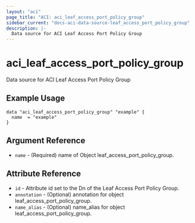 ```yaml
---
layout: "aci"
page_title: "ACI: aci_leaf_access_port_policy_group"
sidebar_current: "docs-aci-data-source-leaf_access_port_policy_group"
description: |-
  Data source for ACI Leaf Access Port Policy Group
---
```


# aci_leaf_access_port_policy_group #
Data source for ACI Leaf Access Port Policy Group

## Example Usage ##

```hcl
data "aci_leaf_access_port_policy_group" "example" {
  name  = "example"
}
```
## Argument Reference ##
* `name` - (Required) name of Object leaf_access_port_policy_group.



## Attribute Reference

* `id` - Attribute id set to the Dn of the Leaf Access Port Policy Group.
* `annotation` - (Optional) annotation for object leaf_access_port_policy_group.
* `name_alias` - (Optional) name_alias for object leaf_access_port_policy_group.
